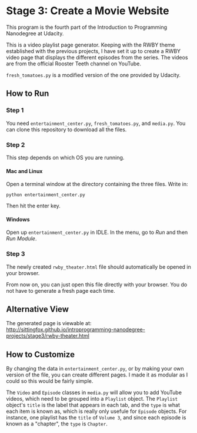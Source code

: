 Stage 3: Create a Movie Website
===============================

This program is the fourth part of the Introduction to Programming Nanodegree at Udacity.

This is a video playlist page generator. Keeping with the RWBY theme established with the previous projects, I have set it up to create a RWBY video page that displays the different episodes from the series. The videos are from the official Rooster Teeth channel on YouTube.

`fresh_tomatoes.py` is a modified version of the one provided by Udacity.


How to Run
----------

### Step 1

You need `entertainment_center.py`, `fresh_tomatoes.py`, and `media.py`. You can clone this repository to download all the files.

### Step 2

This step depends on which OS you are running.

#### Mac and Linux

Open a terminal window at the directory containing the three files. Write in:

```
python entertainment_center.py
```

Then hit the enter key.

#### Windows

Open up `entertainment_center.py` in IDLE. In the menu, go to _Run_ and then _Run Module_.


### Step 3

The newly created `rwby_theater.html` file should automatically be opened in your browser.

From now on, you can just open this file directly with your browser. You do not have to generate a fresh page each time.


Alternative View
----------------

The generated page is viewable at: http://sittingfox.github.io/introprogramming-nanodegree-projects/stage3/rwby-theater.html


How to Customize
----------------

By changing the data in `entertainment_center.py`, or by making your own version of the file, you can create different pages. I made it as modular as I could so this would be fairly simple.

The `Video` and `Episode` classes in `media.py` will allow you to add YouTube videos, which need to be grouped into a `Playlist` object. The `Playlist` object's `title` is the label that appears in each tab, and the `type` is what each item is known as, which is really only usefule for `Episode` objects. For instance, one playlist has the `title` of `Volume 3`, and since each episode is known as a "chapter", the `type` is `Chapter`.

